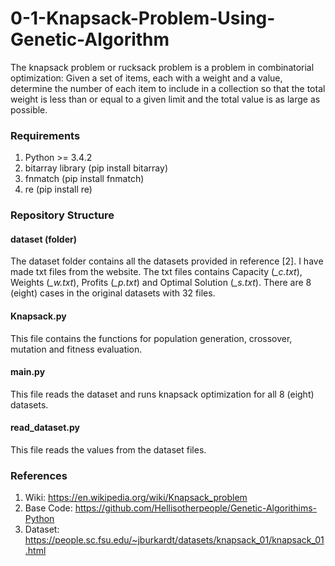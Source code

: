 # 0-1-Knapsack-Problem-Using-Genetic-Algorithm
The knapsack problem or rucksack problem is a problem in combinatorial optimization: Given a set of items, each with a weight and a value, determine the number of each item to include in a collection so that the total weight is less than or equal to a given limit and the total value is as large as possible.
### Requirements
1. Python >= 3.4.2 
2. bitarray library (pip install bitarray) 
3. fnmatch (pip install fnmatch) 
4. re (pip install re)
### Repository Structure
#### dataset (folder)
The dataset folder contains all the datasets provided in reference [2]. I have made txt files from the website. The txt files contains Capacity (*_c.txt*), Weights (*_w.txt*), Profits (*_p.txt*) and Optimal Solution (*_s.txt*). There are 8 (eight) cases in the original datasets with 32 files.
#### Knapsack.py
This file contains the functions for population generation, crossover, mutation and fitness evaluation.  
#### main.py
This file reads the dataset and runs knapsack optimization for all 8 (eight) datasets.
#### read_dataset.py
This file reads the values from the dataset files.
### References
1. Wiki: https://en.wikipedia.org/wiki/Knapsack_problem
2. Base Code: https://github.com/Hellisotherpeople/Genetic-Algorithims-Python 
3. Dataset: https://people.sc.fsu.edu/~jburkardt/datasets/knapsack_01/knapsack_01.html
